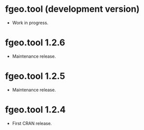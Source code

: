 # fgeo.tool (development version)

* Work in progress.

# fgeo.tool 1.2.6

* Maintenance release.

# fgeo.tool 1.2.5

* Maintenance release.

# fgeo.tool 1.2.4

* First CRAN release.
